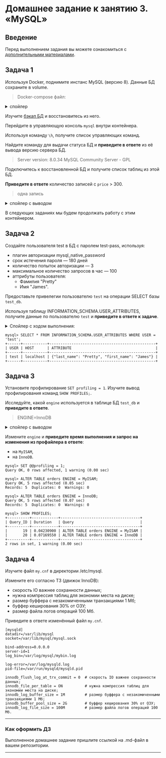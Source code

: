 # Домашнее задание к занятию 3. «MySQL»

## Введение

Перед выполнением задания вы можете ознакомиться с 
[дополнительными материалами](https://github.com/netology-code/virt-homeworks/blob/virt-11/additional/README.md).

## Задача 1

Используя Docker, поднимите инстанс MySQL (версию 8). Данные БД сохраните в volume.

> Docker-compose файл:

<details>
<summary>спойлер</summary>

```
version: "3.9"
services:
  mysql:
    container_name: mysql
    image: mysql:8.0
    restart: always
    tty: true
    environment:
      MYSQL_DATABASE: "test_db"
      MYSQL_ROOT_PASSWORD: "2Netology"
    ports:
      - "3306:3306"
    volumes:
      - dbdata:/var/lib/mysql
      - ".logs:/var/log/mysql"
      - "./mysql.cnf/:/etc/mysql.cnf"
      - "./backup:/backup"
volumes:
  dbdata:
    driver: local
```
</details>

Изучите [бэкап БД](https://github.com/netology-code/virt-homeworks/tree/virt-11/06-db-03-mysql/test_data) и 
восстановитесь из него.

Перейдите в управляющую консоль `mysql` внутри контейнера.

Используя команду `\h`, получите список управляющих команд.

Найдите команду для выдачи статуса БД и **приведите в ответе** из её вывода версию сервера БД.

> Server version:		8.0.34 MySQL Community Server - GPL

Подключитесь к восстановленной БД и получите список таблиц из этой БД.

**Приведите в ответе** количество записей с `price` > 300.

> одна запись

<details>
<summary>спойлер с выводом</summary>

```
mysql> SELECT id, title, price FROM orders WHERE price IN (> 300);
ERROR 1064 (42000): You have an error in your SQL syntax; check the manual that corresponds to your MySQL server version for the right syntax to use near '> 300)' at line 1
mysql> SELECT id, title, price FROM orders WHERE price NOT BETWEEN 0 and 300;
+----+----------------+-------+
| id | title          | price |
+----+----------------+-------+
|  2 | My little pony |   500 |
+----+----------------+-------+
1 row in set (0.00 sec)

mysql> SELECT COUNT(price) FROM orders WHERE price NOT BETWEEN 0 and 300;
+--------------+
| COUNT(price) |
+--------------+
|            1 |
+--------------+
1 row in set (0.00 sec)
```
</details>

В следующих заданиях мы будем продолжать работу с этим контейнером.

## Задача 2

Создайте пользователя test в БД c паролем test-pass, используя:

- плагин авторизации mysql_native_password
- срок истечения пароля — 180 дней 
- количество попыток авторизации — 3 
- максимальное количество запросов в час — 100
- аттрибуты пользователя:
    - Фамилия "Pretty"
    - Имя "James".

Предоставьте привелегии пользователю `test` на операции SELECT базы `test_db`.
    
Используя таблицу INFORMATION_SCHEMA.USER_ATTRIBUTES, получите данные по пользователю `test` и 
**приведите в ответе к задаче**.

<details>
<summary> Спойлер с ходом выполнения: </summary>

```
mysql> CREATE USER 'test'@'localhost'
    -> IDENTIFIED WITH mysql_native_password BY 'test-pass'
    -> WITH MAX_CONNECTIONS_PER_HOUR 100
    -> PASSWORD EXPIRE INTERVAL 180 DAY
    -> FAILED_LOGIN_ATTEMPTS 3 PASSWORD_LOCK_TIME 2
    -> ATTRIBUTE '{"first_name":"James", "last_name":"Pretty"}';
Query OK, 0 rows affected (0.01 sec)

mysql> GRANT SELECT ON test_db.* TO test@localhost;
Query OK, 0 rows affected, 1 warning (0.00 sec)

mysql> SHOW CREATE USER test@localhost;
+------------------------------------------------------------------------------------------------------------------------------------------------------------------------------------------------------------------------------------------------------------------------------------------------------------------------------------------------------------------------------------------------------------------------+
| CREATE USER for test@localhost                                                                                                                                                                                                                                                                                                                                                                                         |
+------------------------------------------------------------------------------------------------------------------------------------------------------------------------------------------------------------------------------------------------------------------------------------------------------------------------------------------------------------------------------------------------------------------------+
| CREATE USER `test`@`localhost` IDENTIFIED WITH 'mysql_native_password' AS '*62C4834A52EB88A9E3EBA2EFF227C58AD0248317' REQUIRE NONE WITH MAX_CONNECTIONS_PER_HOUR 100 PASSWORD EXPIRE INTERVAL 180 DAY ACCOUNT UNLOCK PASSWORD HISTORY DEFAULT PASSWORD REUSE INTERVAL DEFAULT PASSWORD REQUIRE CURRENT DEFAULT FAILED_LOGIN_ATTEMPTS 3 PASSWORD_LOCK_TIME 2 ATTRIBUTE '{"last_name": "Pretty", "first_name": "James"}' |
+------------------------------------------------------------------------------------------------------------------------------------------------------------------------------------------------------------------------------------------------------------------------------------------------------------------------------------------------------------------------------------------------------------------------+
1 row in set (0.00 sec)
```

</details>

```
mysql> SELECT * FROM INFORMATION_SCHEMA.USER_ATTRIBUTES WHERE USER = 'test';
+------+-----------+------------------------------------------------+
| USER | HOST      | ATTRIBUTE                                      |
+------+-----------+------------------------------------------------+
| test | localhost | {"last_name": "Pretty", "first_name": "James"} |
+------+-----------+------------------------------------------------+
```


## Задача 3

Установите профилирование `SET profiling = 1`.
Изучите вывод профилирования команд `SHOW PROFILES;`.

Исследуйте, какой `engine` используется в таблице БД `test_db` и **приведите в ответе**.

> ENGINE=InnoDB

<details>
<summary>спойлер с выводом</summary>

```
mysql> SHOW CREATE TABLE orders\G;
*************************** 1. row ***************************
       Table: orders
Create Table: CREATE TABLE `orders` (
  `id` int unsigned NOT NULL AUTO_INCREMENT,
  `title` varchar(80) NOT NULL,
  `price` int DEFAULT NULL,
  PRIMARY KEY (`id`)
) ENGINE=InnoDB AUTO_INCREMENT=6 DEFAULT CHARSET=utf8mb4 COLLATE=utf8mb4_0900_ai_ci
1 row in set (0.00 sec)
```
</details>

Измените `engine` и **приведите время выполнения и запрос на изменения из профайлера в ответе**:
- на `MyISAM`,
- на `InnoDB`.

```
mysql> SET @@profiling = 1;
Query OK, 0 rows affected, 1 warning (0.00 sec)

mysql> ALTER TABLE orders ENGINE = MyISAM;
Query OK, 5 rows affected (0.05 sec)
Records: 5  Duplicates: 0  Warnings: 0

mysql> ALTER TABLE orders ENGINE = InnoDB;
Query OK, 5 rows affected (0.07 sec)
Records: 5  Duplicates: 0  Warnings: 0

mysql> SHOW PROFILES;
+----------+------------+------------------------------------+
| Query_ID | Duration   | Query                              |
+----------+------------+------------------------------------+
|       19 | 0.04230900 | ALTER TABLE orders ENGINE = MyISAM |
|       20 | 0.07169550 | ALTER TABLE orders ENGINE = InnoDB |
+----------+------------+------------------------------------+
2 rows in set, 1 warning (0.00 sec)

```

## Задача 4 

Изучите файл `my.cnf` в директории /etc/mysql.

Измените его согласно ТЗ (движок InnoDB):

- скорость IO важнее сохранности данных;
- нужна компрессия таблиц для экономии места на диске;
- размер буффера с незакомиченными транзакциями 1 Мб;
- буффер кеширования 30% от ОЗУ;
- размер файла логов операций 100 Мб.

Приведите в ответе изменённый файл `my.cnf`.

```
[mysqld]
datadir=/var/lib/mysql
socket=/var/lib/mysql/mysql.sock

bind-address=0.0.0.0
server-id=1
log_bin=/var/log/mysql/mybin.log

log-error=/var/log/mysqld.log
pid-file=/var/run/mysqld/mysqld.pid

innodb_flush_log_at_trx_commit = 0  # скорость IO важнее сохранности данных;
innodb_file_per_table = ON          # нужна компрессия таблиц для экономии места на диске;
innodb_log_buffer_size = 1M         # размер буффера с незакомиченными транзакциями 1 Мб;
innodb_buffer_pool_size = 2G        # буффер кеширования 30% от ОЗУ;
innodb_log_file_size = 100M         # размер файла логов операций 100 Мб.
```
---

### Как оформить ДЗ

Выполненное домашнее задание пришлите ссылкой на .md-файл в вашем репозитории.

---

